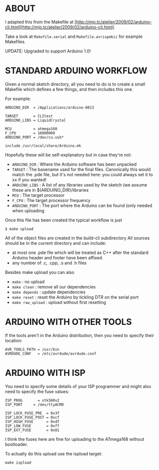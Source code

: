 ABOUT
=====

I adapted this from the Makefile at
[http://mjo.tc/atelier/2009/02/arduino-cli.html](http://mjo.tc/atelier/2009/02/arduino-cli.html).

Take a look at `Makefile.serial` and `Makefile.avrispmkii` for example
Makefiles.

UPDATE: Upgraded to support Arduino 1.0!

STANDARD ARDUINO WORKFLOW
=========================

Given a normal sketch directory, all you need to do is to create
a small Makefile which defines a few things, and then includes this one.

For example:

    ARDUINO_DIR  = /Applications/arduino-0013

    TARGET       = CLItest
    ARDUINO_LIBS = LiquidCrystal

    MCU          = atmega168
    F_CPU        = 16000000
    ARDUINO_PORT = /dev/cu.usb*

    include /usr/local/share/Arduino.mk

Hopefully these will be self-explanatory but in case they're not:

- `ARDUINO_DIR` : Where the Arduino software has been unpacked
- `TARGET` : The basename used for the final files. Canonically
              this would match the .pde file, but it's not needed
              here: you could always set it to xx if you wanted!
- `ARDUINO_LIBS` : A list of any libraries used by the sketch (we assume
              these are in $(ARDUINO_DIR)/libraries
- `MCU` : The target processor
- `F_CPU` : The target processor frequency
- `ARDUINO_PORT` : The port where the Arduino can be found (only needed
              when uploading

Once this file has been created the typical workflow is just

    $ make upload

All of the object files are created in the build-cli subdirectory
All sources should be in the current directory and can include:
 - at most one .pde file which will be treated as C++ after the standard
   Arduino header and footer have been affixed.
 - any number of .c, .cpp, .s and .h files


Besides make upload you can also

- `make` : no upload
- `make clean` : remove all our dependencies
- `make depends` : update dependencies
- `make reset` : reset the Arduino by tickling DTR on the serial port
- `make raw_upload` : upload without first resetting


ARDUINO WITH OTHER TOOLS
========================

If the tools aren't in the Arduino distribution, then you need to 
specify their location:

    AVR_TOOLS_PATH = /usr/bin
    AVRDUDE_CONF   = /etc/avrdude/avrdude.conf


ARDUINO WITH ISP
================

You need to specify some details of your ISP programmer and might
also need to specify the fuse values:

    ISP_PROG	   = stk500v2
    ISP_PORT     = /dev/ttyACM0
    
    ISP_LOCK_FUSE_PRE  = 0x3f
    ISP_LOCK_FUSE_POST = 0xcf
    ISP_HIGH_FUSE      = 0xdf
    ISP_LOW_FUSE       = 0xff
    ISP_EXT_FUSE       = 0x01

I think the fuses here are fine for uploading to the ATmega168
without bootloader.

To actually do this upload use the ispload target:

    make ispload


